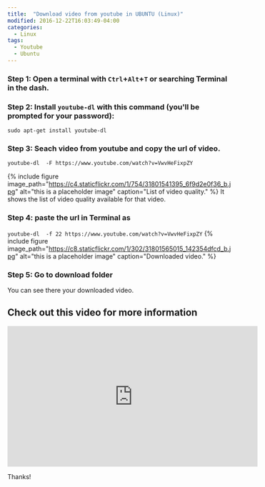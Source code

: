 ```yaml
---
title:  "Download video from youtube in UBUNTU (Linux)"
modified: 2016-12-22T16:03:49-04:00
categories: 
  - Linux
tags:
  - Youtube
  - Ubuntu
---
```


### Step 1: Open a terminal with `Ctrl`+`Alt`+`T` or searching Terminal in the dash.

### Step 2: Install `youtube-dl` with this command (you'll be prompted for your password):

`sudo apt-get install youtube-dl`

### Step 3: Seach video from youtube and copy the url of video.

`youtube-dl  -F https://www.youtube.com/watch?v=VwvHeFixpZY`

{% include figure image_path="https://c4.staticflickr.com/1/754/31801541395_6f9d2e0f36_b.jpg" alt="this is a placeholder image" caption="List of video quality." %}
It shows the list of video quality available for that video.

### Step 4: paste the url in Terminal as

`youtube-dl  -f 22 https://www.youtube.com/watch?v=VwvHeFixpZY`
{% include figure image_path="https://c8.staticflickr.com/1/302/31801565015_142354dfcd_b.jpg" alt="this is a placeholder image" caption="Downloaded video." %}

### Step 5: Go to download folder

You can see there your downloaded video.

## Check out this video for more information
<iframe width="560" height="315" src="https://www.youtube.com/embed/4Uxb6iQMEu0" frameborder="0" allowfullscreen></iframe>



Thanks!
